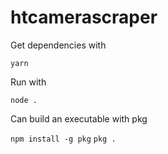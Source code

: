 # htcamerascraper

Get dependencies with 

`yarn`


Run with 

`node .`


Can build an executable with pkg

`npm install -g pkg`
`pkg .`